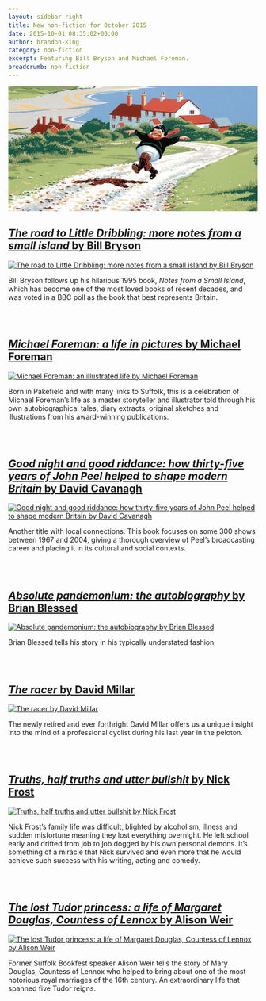 ```yaml
---
layout: sidebar-right
title: New non-fiction for October 2015
date: 2015-10-01 08:35:02+00:00
author: brandon-king
category: non-fiction
excerpt: Featuring Bill Bryson and Michael Foreman.
breadcrumb: non-fiction
---
```

![The road to Little Dribbling: more notes from a small island by Bill Bryson](/images/featured/featured-the-road-to-little-dribbling.jpg)

## [<cite>The road to Little Dribbling: more notes from a small island</cite> by Bill Bryson](https://suffolk.spydus.co.uk/cgi-bin/spydus.exe/ENQ/OPAC/BIBENQ/10680174?QRY=CTIBIB%3C%20IRN(53434811)&QRYTEXT=The%20road%20to%20Little%20Dribbling%20%3A%20more%20notes%20from%20a%20small%20island)

<div class="row">
  <div class="medium-2 columns">
    <a href="https://suffolk.spydus.co.uk/cgi-bin/spydus.exe/ENQ/OPAC/BIBENQ/10680174?QRY=CTIBIB%3C%20IRN(53434811)&QRYTEXT=The%20road%20to%20Little%20Dribbling%20%3A%20more%20notes%20from%20a%20small%20island"><img class="alignnone" src="http://suffolklibraries.co.uk/wp-content/uploads/2015/09/roadtolittledribbing.jpg" alt="The road to Little Dribbling: more notes from a small island by Bill Bryson" /></a>
  </div>

  <div class="medium-10 columns">
    <p>
      Bill Bryson follows up his hilarious 1995 book, <cite>Notes from a Small Island</cite>, which has become one of the most loved books of recent decades, and was voted in a BBC poll as the book that best represents Britain.
    </p>
  </div>
</div>

&nbsp;

## [<cite>Michael Foreman: a life in pictures</cite> by Michael Foreman](https://suffolk.spydus.co.uk/cgi-bin/spydus.exe/ENQ/OPAC/BIBENQ/19312805?QRY=CTIBIB%3C%20IRN(1261568)&QRYTEXT=A%20life%20in%20pictures)

<div class="row">
  <div class="medium-2 columns">
    <a href="https://suffolk.spydus.co.uk/cgi-bin/spydus.exe/ENQ/OPAC/BIBENQ/19312805?QRY=CTIBIB%3C%20IRN(1261568)&#038;QRYTEXT=A%20life%20in%20pictures"><img class="alignnone" src="http://suffolklibraries.co.uk/wp-content/uploads/2015/09/michaelforemanlife.jpg" alt="Michael Foreman: an illustrated life by Michael Foreman" /></a>
  </div>

  <div class="medium-10 columns">
    <p>
      Born in Pakefield and with many links to Suffolk, this is a celebration of Michael Foreman&#8217;s life as a master storyteller and illustrator told through his own autobiographical tales, diary extracts, original sketches and illustrations from his award-winning publications.
    </p>
  </div>
</div>

&nbsp;

## [<cite>Good night and good riddance: how thirty-five years of John Peel helped to shape modern Britain</cite> by David Cavanagh](https://suffolk.spydus.co.uk/cgi-bin/spydus.exe/ENQ/OPAC/BIBENQ/10684238?QRY=CTIBIB%3C%20IRN(53435244)&QRYTEXT=Good%20night%20and%20good%20riddance%20%3A%20how%20thirty-five%20years%20of%20John%20Peel%20helped%20to%20shape%20modern%20Britain)

<div class="row">
  <div class="medium-2 columns">
    <a href="https://suffolk.spydus.co.uk/cgi-bin/spydus.exe/ENQ/OPAC/BIBENQ/10684238?QRY=CTIBIB%3C%20IRN(53435244)&QRYTEXT=Good%20night%20and%20good%20riddance%20%3A%20how%20thirty-five%20years%20of%20John%20Peel%20helped%20to%20shape%20modern%20Britain"><img class="alignnone" src="http://suffolklibraries.co.uk/wp-content/uploads/2015/09/goodnightandgoodriddance.jpg" alt="Good night and good riddance: how thirty-five years of John Peel helped to shape modern Britain by David Cavanagh" /></a>
  </div>

  <div class="medium-10 columns">
    <p>
      Another title with local connections. This book focuses on some 300 shows between 1967 and 2004, giving a thorough overview of Peel&#8217;s broadcasting career and placing it in its cultural and social contexts.
    </p>
  </div>
</div>

&nbsp;

## [<cite>Absolute pandemonium: the autobiography</cite> by Brian Blessed](https://suffolk.spydus.co.uk/cgi-bin/spydus.exe/ENQ/OPAC/BIBENQ/10739600?QRY=CTIBIB%3C%20IRN(54090022)&QRYTEXT=Absolute%20pandemonium%20%3A%20the%20autobiography)

<div class="row">
  <div class="medium-2 columns">
    <a href="https://suffolk.spydus.co.uk/cgi-bin/spydus.exe/ENQ/OPAC/BIBENQ/10739600?QRY=CTIBIB%3C%20IRN(54090022)&QRYTEXT=Absolute%20pandemonium%20%3A%20the%20autobiography"><img class="alignnone" src="http://suffolklibraries.co.uk/wp-content/uploads/2015/09/absolutepandemonium.jpg" alt="Absolute pandemonium: the autobiography by Brian Blessed" /></a>
  </div>

  <div class="medium-10 columns">
    <p>
      Brian Blessed tells his story in his typically understated fashion.
    </p>
  </div>
</div>

&nbsp;

## [<cite>The racer</cite> by David Millar](https://suffolk.spydus.co.uk/cgi-bin/spydus.exe/ENQ/OPAC/BIBENQ/10744750?QRY=CTIBIB%3C%20IRN(53890152)&QRYTEXT=The%20racer)

<div class="row">
  <div class="medium-2 columns">
    <a href="https://suffolk.spydus.co.uk/cgi-bin/spydus.exe/ENQ/OPAC/BIBENQ/10744750?QRY=CTIBIB%3C%20IRN(53890152)&QRYTEXT=The%20racer"><img class="alignnone" src="http://suffolklibraries.co.uk/wp-content/uploads/2015/09/theracer.jpg" alt="The racer by David Millar" /></a>
  </div>

  <div class="medium-10 columns">
    <p>
      The newly retired and ever forthright David Millar offers us a unique insight into the mind of a professional cyclist during his last year in the peloton.
    </p>
  </div>
</div>

&nbsp;

## [<cite>Truths, half truths and utter bullshit</cite> by Nick Frost](https://suffolk.spydus.co.uk/cgi-bin/spydus.exe/ENQ/OPAC/BIBENQ/10745334?QRY=CTIBIB%3C%20IRN(53889794)&QRYTEXT=Truths%2C%20half%20truths%20and%20utter%20bullshit)

<div class="row">
  <div class="medium-2 columns">
    <a href="https://suffolk.spydus.co.uk/cgi-bin/spydus.exe/ENQ/OPAC/BIBENQ/10745334?QRY=CTIBIB%3C%20IRN(53889794)&QRYTEXT=Truths%2C%20half%20truths%20and%20utter%20bullshit"><img src="http://suffolklibraries.co.uk/wp-content/uploads/2015/09/truthshalftruths.jpg" alt="Truths, half truths and utter bullshit by Nick Frost" class="alignnone" /></a>
  </div>

  <div class="medium-10 columns">
    <p>
      Nick Frost&#8217;s family life was difficult, blighted by alcoholism, illness and sudden misfortune meaning they lost everything overnight. He left school early and drifted from job to job dogged by his own personal demons. It&#8217;s something of a miracle that Nick survived and even more that he would achieve such success with his writing, acting and comedy.
    </p>
  </div>
</div>

&nbsp;

## [<cite>The lost Tudor princess: a life of Margaret Douglas, Countess of Lennox</cite> by Alison Weir](https://suffolk.spydus.co.uk/cgi-bin/spydus.exe/ENQ/OPAC/BIBENQ/10747011?QRY=CTIBIB%3C%20IRN(53434775)&QRYTEXT=The%20lost%20Tudor%20princess%20%3A%20a%20life%20of%20Margaret%20Douglas%2C%20Countess%20of%20Lennox)

<div class="row">
  <div class="medium-2 columns">
    <a href="https://suffolk.spydus.co.uk/cgi-bin/spydus.exe/ENQ/OPAC/BIBENQ/10747011?QRY=CTIBIB%3C%20IRN(53434775)&QRYTEXT=The%20lost%20Tudor%20princess%20%3A%20a%20life%20of%20Margaret%20Douglas%2C%20Countess%20of%20Lennox"><img class="alignnone" src="http://suffolklibraries.co.uk/wp-content/uploads/2015/09/losttudorprincess.jpg" alt="The lost Tudor princess: a life of Margaret Douglas, Countess of Lennox by Alison Weir" /></a>
  </div>

  <div class="medium-10 columns">
    <p>
      Former Suffolk Bookfest speaker Alison Weir tells the story of Mary Douglas, Countess of Lennox who helped to bring about one of the most notorious royal marriages of the 16th century. An extraordinary life that spanned five Tudor reigns.
    </p>
  </div>
</div>

&nbsp;
